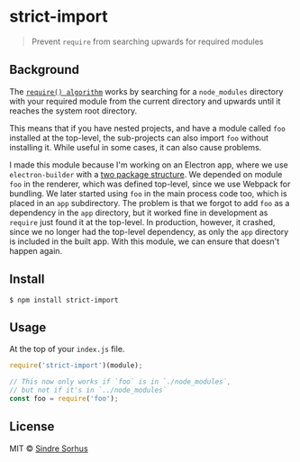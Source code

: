 # strict-import

> Prevent `require` from searching upwards for required modules


## Background

The [`require() algorithm`](https://nodejs.org/api/modules.html#modules_all_together) works by searching for a `node_modules` directory with your required module from the current directory and upwards until it reaches the system root directory.

This means that if you have nested projects, and have a module called `foo` installed at the top-level, the sub-projects can also import `foo` without installing it. While useful in some cases, it can also cause problems.

I made this module because I'm working on an Electron app, where we use `electron-builder` with a [two package structure](https://www.electron.build/tutorials/two-package-structure). We depended on module `foo` in the renderer, which was defined top-level, since we use Webpack for bundling. We later started using `foo` in the main process code too, which is placed in an `app` subdirectory. The problem is that we forgot to add `foo` as a dependency in the `app` directory, but it worked fine in development as `require` just found it at the top-level. In production, however, it crashed, since we no longer had the top-level dependency, as only the `app` directory is included in the built app. With this module, we can ensure that doesn't happen again.


## Install

```
$ npm install strict-import
```


## Usage

At the top of your `index.js` file.

```js
require('strict-import')(module);

// This now only works if `foo` is in `./node_modules`,
// but not if it's in `../node_modules`
const foo = require('foo');
```


## License

MIT © [Sindre Sorhus](https://sindresorhus.com)
